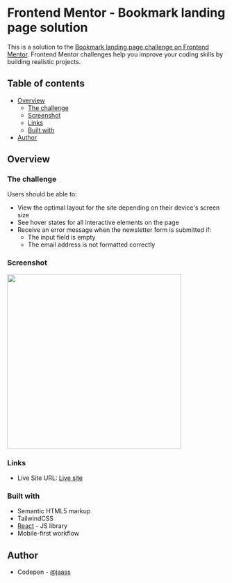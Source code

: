 # Frontend Mentor - Bookmark landing page solution

This is a solution to the [Bookmark landing page challenge on Frontend Mentor](https://www.frontendmentor.io/challenges/bookmark-landing-page-5d0b588a9edda32581d29158). Frontend Mentor challenges help you improve your coding skills by building realistic projects. 

## Table of contents

- [Overview](#overview)
  - [The challenge](#the-challenge)
  - [Screenshot](#screenshot)
  - [Links](#links)
  - [Built with](#built-with)
- [Author](#author)

## Overview

### The challenge

Users should be able to:

- View the optimal layout for the site depending on their device's screen size
- See hover states for all interactive elements on the page
- Receive an error message when the newsletter form is submitted if:
  - The input field is empty
  - The email address is not formatted correctly

### Screenshot

<img src="https://snipboard.io/eWbrfM.jpg" width="400"/>

### Links

- Live Site URL: [Live site](https://jaasc.github.io/bookmark-landing/)

### Built with

- Semantic HTML5 markup
- TailwindCSS
- [React](https://reactjs.org/) - JS library
- Mobile-first workflow

## Author

- Codepen - [@jaass](https://codepen.io/jaass)
